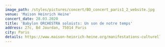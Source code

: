 ```yaml
---
image_path: /styles/pictures/concert/BO_concert_paris1_2_website.jpg
venue: 'Maison Heinrich Heine'
concert_date: 28.03.2020
title: 'Babylon ORCHESTRA soloists: Un son de notre temps'
address: 27c, Bd Jourdan, 75014 Paris
city: Paris
details: https://www.maison-heinrich-heine.org/manifestations-culturelles/2020/mars/babylon-orchestra?lang=fr
---
```

